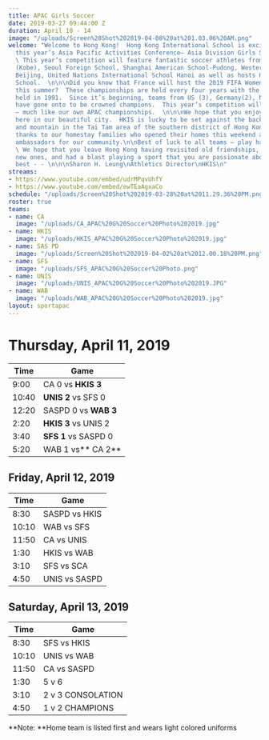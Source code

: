 ```yaml
---
title: APAC Girls Soccer
date: 2019-03-27 09:44:00 Z
duration: April 10 - 14
image: "/uploads/Screen%20Shot%202019-04-08%20at%201.03.06%20AM.png"
welcome: "Welcome to Hong Kong!  Hong Kong International School is excited to host
  this year’s Asia Pacific Activities Conference– Asia Division Girls Soccer Championships.
  \ This year’s competition will feature fantastic soccer athletes from Canadian Academy
  (Kobe), Seoul Foreign School, Shanghai American School-Pudong, Western Academy of
  Beijing, United Nations International School Hanoi as well as hosts Hong Kong International
  School.  \n\n\nDid you know that France will host the 2019 FIFA Women’s World Cup
  this summer?  These championships are held every four years with the first championship
  held in 1991.  Since it’s beginning, teams from US (3), Germany(2), Norway and Japan
  have gone onto to be crowned champions.  This year’s competition will be hard fought
  – much like our own APAC championships.  \n\n\nWe hope that you enjoy your time
  here in our beautiful city.  HKIS is lucky to be set against the backdrop of sea
  and mountain in the Tai Tam area of the southern district of Hong Kong Island.  Many
  thanks to our homestay families who opened their homes this weekend and served as
  ambassadors for our community.\n\nBest of luck to all teams – play hard, play fair!!
  \ We hope that you leave Hong Kong having revisited old friendships,  made some
  new ones, and had a blast playing a sport that you are passionate about.  All the
  best - - \n\n\nSharon H. Leung\nAthletics Director\nHKIS\n"
streams:
- https://www.youtube.com/embed/udrMPqvUhfY
- https://www.youtube.com/embed/ewTEaAgxaCo
schedule: "/uploads/Screen%20Shot%202019-03-28%20at%2011.29.36%20PM.png"
roster: true
teams:
- name: CA
  image: "/uploads/CA_APAC%20G%20Soccer%20Photo%202019.jpg"
- name: HKIS
  image: "/uploads/HKIS_APAC%20G%20Soccer%20Photo%202019.jpg"
- name: SAS PD
  image: "/uploads/Screen%20Shot%202019-04-02%20at%2012.00.18%20PM.png"
- name: SFS
  image: "/uploads/SFS_APAC%20G%20Soccer%20Photo.png"
- name: UNIS
  image: "/uploads/UNIS_APAC%20G%20Soccer%20Photo%202019.JPG"
- name: WAB
  image: "/uploads/WAB_APAC%20G%20Soccer%20Photo%202019.jpg"
layout: sportapac
---
```


# **Thursday, April 11, 2019**

| **Time** | **Game** |
| ------------- | ------------- |
| 9:00    | CA 0 vs **HKIS 3**   |
| 10:40   | **UNIS 2** vs SFS 0  |
| 12:20    | SASPD 0 vs **WAB 3**  |
| 2:20    | **HKIS 3** vs UNIS 2   |
| 3:40    | **SFS 1** vs SASPD 0  |
| 5:20    | WAB 1 vs** CA 2** |

## Friday, April 12, 2019

| **Time** | **Game** |
| ------------- | ------------- |
| 8:30    | SASPD vs HKIS  |
| 10:10   | WAB vs SFS  |
| 11:50    | CA vs UNIS  |
| 1:30    | HKIS vs WAB  |
| 3:10    | SFS vs SCA |
| 4:50    | UNIS vs SASPD  |

## Saturday, April 13, 2019

| **Time** | **Game** |
| ------------- | ------------- |
| 8:30   | SFS vs HKIS |
| 10:10   | UNIS vs WAB   |
| 11:50   | CA vs SASPD  |\
| 1:30  | 5 v 6  |
| 3:10  | 2 v 3 CONSOLATION |
| 4:50  |  1 v 2 CHAMPIONS  |

\*\*Note: \*\*Home team is listed first and wears light colored uniforms